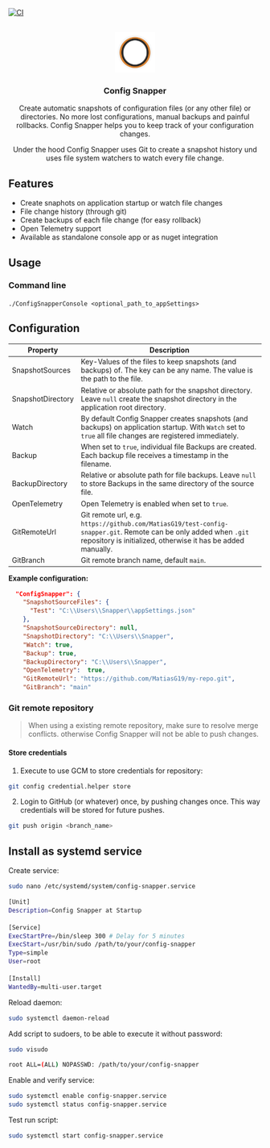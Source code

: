 [![CI](https://github.com/MatiasG19/config-snapper/actions/workflows/ci.yml/badge.svg)](https://github.com/MatiasG19/config-snapper/actions/workflows/ci.yml)

<br />

<div align="center" style="display: flex; justify-content: center; align-items: center;">
  <a href="https://github.com/MatiasG19/config-snapper">
    <img src="logo/logo.svg" alt="Logo" width="80" height="80">
  </a>
</div>

<h3 align="center" style="display: flex; justify-content: center; align-items: center;">Config Snapper</h3>

<div align="center" style="justify-content: center; align-items: center;">
  <p>Create automatic snapshots of configuration files (or any other file) or directories. No more lost configurations, manual backups and painful rollbacks. Config Snapper helps you to keep track of your configuration changes.</p>
  <p>Under the hood Config Snapper uses Git to create a snapshot history und uses file system watchers to watch every file change.</p>
</div>

## Features

- Create snaphots on application startup or watch file changes
- File change history (through git)
- Create backups of each file change (for easy rollback)
- Open Telemetry support
- Available as standalone console app or as nuget integration

## Usage

### Command line

`./ConfigSnapperConsole <optional_path_to_appSettings>`

## Configuration

| Property          | Description                                                                                                                                                                      |
| ----------------- | -------------------------------------------------------------------------------------------------------------------------------------------------------------------------------- |
| SnapshotSources   | Key-Values of the files to keep snapshots (and backups) of. The key can be any name. The value is the path to the file.                                                          |
| SnapshotDirectory | Relative or absolute path for the snapshot directory. Leave `null` create the snapshot directory in the application root directory.                                              |
| Watch             | By default Config Snapper creates snapshots (and backups) on application startup. With `Watch` set to `true` all file changes are registered immediately.                        |
| Backup            | When set to `true`, individual file Backups are created. Each backup file receives a timestamp in the filename.                                                                  |
| BackupDirectory   | Relative or absolute path for file backups. Leave `null` to store Backups in the same directory of the source file.                                                              |
| OpenTelemetry     | Open Telemetry is enabled when set to `true`.                                                                                                                                    |
| GitRemoteUrl      | Git remote url, e.g. `https://github.com/MatiasG19/test-config-snapper.git`. Remote can be only added when `.git` repository is initialized, otherwise it has be added manually. |
| GitBranch         | Git remote branch name, default `main`.                                                                                                                                          |

**Example configuration:**

```json
  "ConfigSnapper": {
    "SnapshotSourceFiles": {
      "Test": "C:\\Users\\Snapper\\appSettings.json"
    },
    "SnapshotSourceDirectory": null,
    "SnapshotDirectory": "C:\\Users\\Snapper",
    "Watch": true,
    "Backup": true,
    "BackupDirectory": "C:\\Users\\Snapper",
    "OpenTelemetry":  true,
    "GitRemoteUrl": "https://github.com/MatiasG19/my-repo.git",
    "GitBranch": "main"
```

### Git remote repository

> When using a existing remote repository, make sure to resolve merge conflicts. otherwise Config Snapper will not be able to push changes.

#### Store credentials

1. Execute to use GCM to store credentials for repository:

```sh
git config credential.helper store
```

2. Login to GitHub (or whatever) once, by pushing changes once. This way credentials will be stored for future pushes.

```sh
git push origin <branch_name>
```

## Install as systemd service

Create service:

```sh
sudo nano /etc/systemd/system/config-snapper.service
```

```sh
[Unit]
Description=Config Snapper at Startup

[Service]
ExecStartPre=/bin/sleep 300 # Delay for 5 minutes
ExecStart=/usr/bin/sudo /path/to/your/config-snapper
Type=simple
User=root

[Install]
WantedBy=multi-user.target

```

Reload daemon:

```sh
sudo systemctl daemon-reload
```

Add script to sudoers, to be able to execute it without password:

```sh
sudo visudo
```

```sh
root ALL=(ALL) NOPASSWD: /path/to/your/config-snapper
```

Enable and verify service:

```sh
sudo systemctl enable config-snapper.service
sudo systemctl status config-snapper.service
```

Test run script:

```sh
sudo systemctl start config-snapper.service
```
